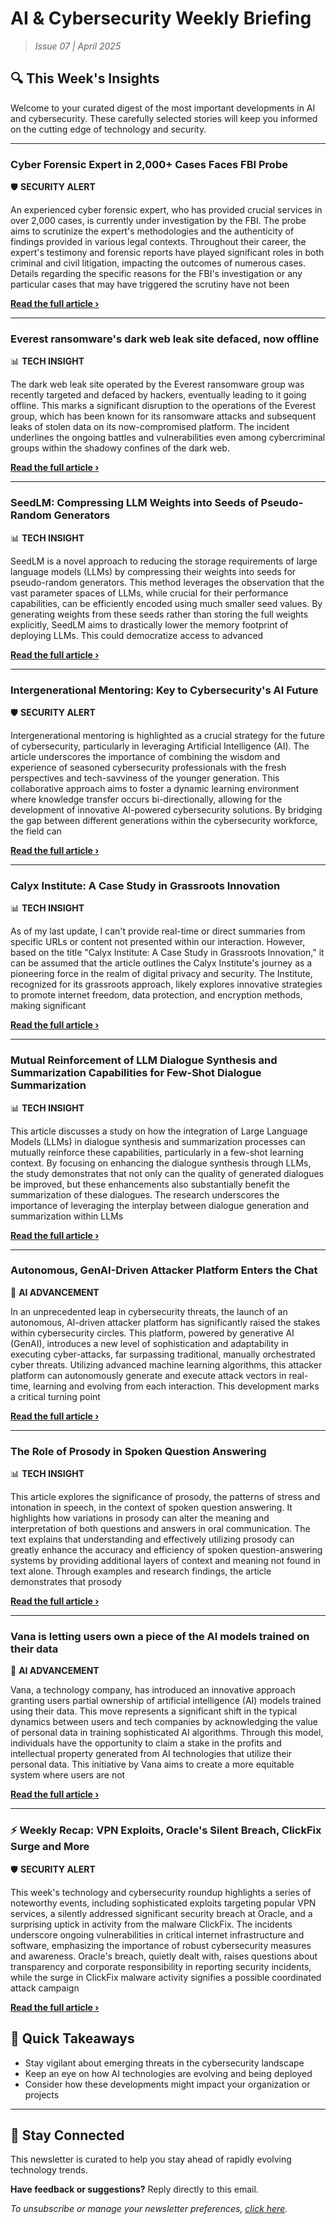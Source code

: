 # AI & Cybersecurity Weekly Briefing
> *Issue 07 | April 2025*

## 🔍 This Week's Insights

Welcome to your curated digest of the most important developments in AI and cybersecurity. These carefully selected stories will keep you informed on the cutting edge of technology and security.

---


### Cyber Forensic Expert in 2,000+ Cases Faces FBI Probe


🛡️ **SECURITY ALERT**


An experienced cyber forensic expert, who has provided crucial services in over 2,000 cases, is currently under investigation by the FBI. The probe aims to scrutinize the expert's methodologies and the authenticity of findings provided in various legal contexts. Throughout their career, the expert's testimony and forensic reports have played significant roles in both criminal and civil litigation, impacting the outcomes of numerous cases. Details regarding the specific reasons for the FBI's investigation or any particular cases that may have triggered the scrutiny have not been

**[Read the full article ›](https://krebsonsecurity.com/2025/04/cyber-forensic-expert-in-2000-cases-faces-fbi-probe/?utm_source=newsletter&utm_medium=email&utm_campaign=weekly_ai_cybersecurity&utm_content=Cyber+Forensic+Expert+in+2%2C000%2B+Cases+Faces+FBI+Pr)**


---


### Everest ransomware's dark web leak site defaced, now offline


📊 **TECH INSIGHT**


The dark web leak site operated by the Everest ransomware group was recently targeted and defaced by hackers, eventually leading to it going offline. This marks a significant disruption to the operations of the Everest group, which has been known for its ransomware attacks and subsequent leaks of stolen data on its now-compromised platform. The incident underlines the ongoing battles and vulnerabilities even among cybercriminal groups within the shadowy confines of the dark web.

**[Read the full article ›](https://www.bleepingcomputer.com/news/security/everest-ransomwares-dark-web-leak-site-defaced-now-offline/?utm_source=newsletter&utm_medium=email&utm_campaign=weekly_ai_cybersecurity&utm_content=Everest+ransomware%27s+dark+web+leak+site+defaced%2C+n)**


---


### SeedLM: Compressing LLM Weights into Seeds of Pseudo-Random Generators


📊 **TECH INSIGHT**


SeedLM is a novel approach to reducing the storage requirements of large language models (LLMs) by compressing their weights into seeds for pseudo-random generators. This method leverages the observation that the vast parameter spaces of LLMs, while crucial for their performance capabilities, can be efficiently encoded using much smaller seed values. By generating weights from these seeds rather than storing the full weights explicitly, SeedLM aims to drastically lower the memory footprint of deploying LLMs. This could democratize access to advanced

**[Read the full article ›](https://machinelearning.apple.com/research/seedlm-compressing?utm_source=newsletter&utm_medium=email&utm_campaign=weekly_ai_cybersecurity&utm_content=SeedLM%3A+Compressing+LLM+Weights+into+Seeds+of+Pseu)**


---


### Intergenerational Mentoring: Key to Cybersecurity's AI Future


🛡️ **SECURITY ALERT**


Intergenerational mentoring is highlighted as a crucial strategy for the future of cybersecurity, particularly in leveraging Artificial Intelligence (AI). The article underscores the importance of combining the wisdom and experience of seasoned cybersecurity professionals with the fresh perspectives and tech-savviness of the younger generation. This collaborative approach aims to foster a dynamic learning environment where knowledge transfer occurs bi-directionally, allowing for the development of innovative AI-powered cybersecurity solutions. By bridging the gap between different generations within the cybersecurity workforce, the field can

**[Read the full article ›](https://www.darkreading.com/cybersecurity-operations/intergenerational-mentoring-key-cybersecuritys-ai-future?utm_source=newsletter&utm_medium=email&utm_campaign=weekly_ai_cybersecurity&utm_content=Intergenerational+Mentoring%3A+Key+to+Cybersecurity%27)**


---


### Calyx Institute: A Case Study in Grassroots Innovation


📊 **TECH INSIGHT**


As of my last update, I can't provide real-time or direct summaries from specific URLs or content not presented within our interaction. However, based on the title "Calyx Institute: A Case Study in Grassroots Innovation," it can be assumed that the article outlines the Calyx Institute's journey as a pioneering force in the realm of digital privacy and security. The Institute, recognized for its grassroots approach, likely explores innovative strategies to promote internet freedom, data protection, and encryption methods, making significant

**[Read the full article ›](https://www.eff.org/deeplinks/2025/04/calyx-institute-case-study-grassroots-innovation?utm_source=newsletter&utm_medium=email&utm_campaign=weekly_ai_cybersecurity&utm_content=Calyx+Institute%3A+A+Case+Study+in+Grassroots+Innova)**


---


### Mutual Reinforcement of LLM Dialogue Synthesis and Summarization Capabilities for Few-Shot Dialogue Summarization


📊 **TECH INSIGHT**


This article discusses a study on how the integration of Large Language Models (LLMs) in dialogue synthesis and summarization processes can mutually reinforce these capabilities, particularly in a few-shot learning context. By focusing on enhancing the dialogue synthesis through LLMs, the study demonstrates that not only can the quality of generated dialogues be improved, but these enhancements also substantially benefit the summarization of these dialogues. The research underscores the importance of leveraging the interplay between dialogue generation and summarization within LLMs

**[Read the full article ›](https://machinelearning.apple.com/research/mutual-reinforcement-llm-dialogue?utm_source=newsletter&utm_medium=email&utm_campaign=weekly_ai_cybersecurity&utm_content=Mutual+Reinforcement+of+LLM+Dialogue+Synthesis+and)**


---


### Autonomous, GenAI-Driven Attacker Platform Enters the Chat


🧠 **AI ADVANCEMENT**


In an unprecedented leap in cybersecurity threats, the launch of an autonomous, AI-driven attacker platform has significantly raised the stakes within cybersecurity circles. This platform, powered by generative AI (GenAI), introduces a new level of sophistication and adaptability in executing cyber-attacks, far surpassing traditional, manually orchestrated cyber threats. Utilizing advanced machine learning algorithms, this attacker platform can autonomously generate and execute attack vectors in real-time, learning and evolving from each interaction. This development marks a critical turning point

**[Read the full article ›](https://www.darkreading.com/threat-intelligence/autonomous-genai-attacker-platform-chat?utm_source=newsletter&utm_medium=email&utm_campaign=weekly_ai_cybersecurity&utm_content=Autonomous%2C+GenAI-Driven+Attacker+Platform+Enters+)**


---


### The Role of Prosody in Spoken Question Answering


📊 **TECH INSIGHT**


This article explores the significance of prosody, the patterns of stress and intonation in speech, in the context of spoken question answering. It highlights how variations in prosody can alter the meaning and interpretation of both questions and answers in oral communication. The text explains that understanding and effectively utilizing prosody can greatly enhance the accuracy and efficiency of spoken question-answering systems by providing additional layers of context and meaning not found in text alone. Through examples and research findings, the article demonstrates that prosody

**[Read the full article ›](https://machinelearning.apple.com/research/role-of-prosody?utm_source=newsletter&utm_medium=email&utm_campaign=weekly_ai_cybersecurity&utm_content=The+Role+of+Prosody+in+Spoken+Question+Answering)**


---


### Vana is letting users own a piece of the AI models trained on their data


🧠 **AI ADVANCEMENT**


Vana, a technology company, has introduced an innovative approach granting users partial ownership of artificial intelligence (AI) models trained using their data. This move represents a significant shift in the typical dynamics between users and tech companies by acknowledging the value of personal data in training sophisticated AI algorithms. Through this model, individuals have the opportunity to claim a stake in the profits and intellectual property generated from AI technologies that utilize their personal data. This initiative by Vana aims to create a more equitable system where users are not

**[Read the full article ›](https://news.mit.edu/2025/vana-lets-users-own-piece-ai-models-trained-on-their-data-0403?utm_source=newsletter&utm_medium=email&utm_campaign=weekly_ai_cybersecurity&utm_content=Vana+is+letting+users+own+a+piece+of+the+AI+models)**


---


### ⚡ Weekly Recap: VPN Exploits, Oracle's Silent Breach, ClickFix Surge and More


🛡️ **SECURITY ALERT**


This week's technology and cybersecurity roundup highlights a series of noteworthy events, including sophisticated exploits targeting popular VPN services, a silently addressed significant security breach at Oracle, and a surprising uptick in activity from the malware ClickFix. The incidents underscore ongoing vulnerabilities in critical internet infrastructure and software, emphasizing the importance of robust cybersecurity measures and awareness. Oracle's breach, quietly dealt with, raises questions about transparency and corporate responsibility in reporting security incidents, while the surge in ClickFix malware activity signifies a possible coordinated attack campaign

**[Read the full article ›](https://thehackernews.com/2025/04/weekly-recap-vpn-exploits-oracles.html?utm_source=newsletter&utm_medium=email&utm_campaign=weekly_ai_cybersecurity&utm_content=%E2%9A%A1+Weekly+Recap%3A+VPN+Exploits%2C+Oracle%27s+Silent+Brea)**




## 📌 Quick Takeaways

- Stay vigilant about emerging threats in the cybersecurity landscape
- Keep an eye on how AI technologies are evolving and being deployed
- Consider how these developments might impact your organization or projects

---

## 🔔 Stay Connected

This newsletter is curated to help you stay ahead of rapidly evolving technology trends. 

**Have feedback or suggestions?** Reply directly to this email.

*To unsubscribe or manage your newsletter preferences, [click here](#).*